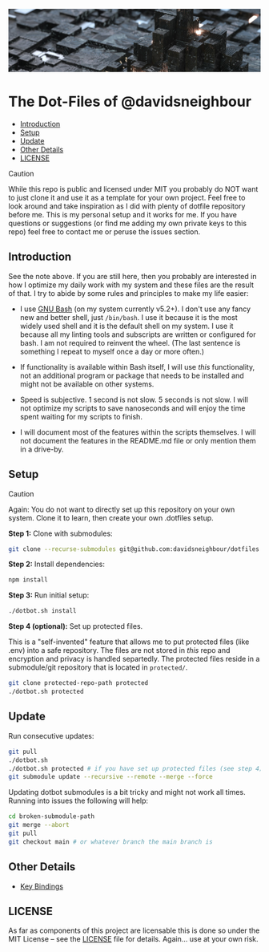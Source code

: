 ![The Dotfiles of @davidsneighbour](.github/header.jpg)

# The Dot-Files of @davidsneighbour

- [Introduction](#introduction)
- [Setup](#setup)
- [Update](#update)
- [Other Details](#other-details)
- [LICENSE](#license)

> [!CAUTION]
> While this repo is public and licensed under MIT you probably do NOT want to just clone it and use it as a template for your own project. Feel free to look around and take inspiration as I did with plenty of dotfile repository before me. This is my personal setup and it works for me. If you have questions or suggestions (or find me adding my own private keys to this repo) feel free to contact me or peruse the issues section.

## Introduction

See the note above. If you are still here, then you probably are interested in how I optimize my daily work with my system and these files are the result of that. I try to abide by some rules and principles to make my life easier:

- I use [GNU Bash](https://www.gnu.org/software/bash/) (on my system currently v5.2+). I don't use any fancy new and better shell, just `/bin/bash`. I use it because it is the most widely used shell and it is the default shell on my system. I use it because all my linting tools and subscripts are written or configured for bash. I am not required to reinvent the wheel. (The last sentence is something I repeat to myself once a day or more often.)

- If functionality is available within Bash itself, I will use _this_ functionality, not an additional program or package that needs to be installed and might not be available on other systems.

- Speed is subjective. 1 second is not slow. 5 seconds is not slow. I will not optimize my scripts to save nanoseconds and will enjoy the time spent waiting for my scripts to finish.

- I will document most of the features within the scripts themselves. I will not document the features in the README.md file or only mention them in a drive-by.

## Setup

> [!CAUTION]
> Again: You do not want to directly set up this repository on your own system. Clone it to learn, then create your own .dotfiles setup.

**Step 1:** Clone with submodules:

```bash
git clone --recurse-submodules git@github.com:davidsneighbour/dotfiles.git
```

**Step 2:** Install dependencies:

```bash
npm install
```

**Step 3:** Run initial setup:

```bash
./dotbot.sh install
```

**Step 4 (optional):** Set up protected files. 

This is a "self-invented" feature that allows me to put protected files (like .env) into a safe repository. The files are not stored in *this* repo and encryption and privacy is handled separtedly. The protected files reside in a submodule/git repository that is located in `protected/`. 

```bash
git clone protected-repo-path protected
./dotbot.sh protected
```

## Update

Run consecutive updates:

```bash
git pull
./dotbot.sh
./dotbot.sh protected # if you have set up protected files (see step 4)
git submodule update --recursive --remote --merge --force
```

Updating dotbot submodules is a bit tricky and might not work all times. Running into issues the following will help:

```bash
cd broken-submodule-path
git merge --abort
git pull
git checkout main # or whatever branch the main branch is
```

## Other Details

- [Key Bindings](documentation/keybindings.md)

## LICENSE

As far as components of this project are licensable this is done so under the MIT License – see the [LICENSE](LICENSE.md) file for details. Again… use at your own risk.
